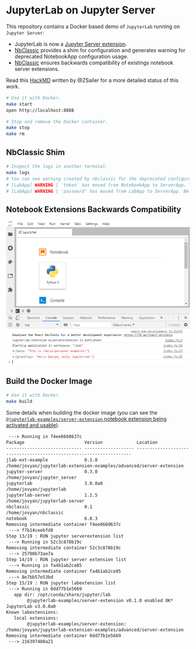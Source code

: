 # JupyterLab on Jupyter Server

This repository contains a Docker based demo of `JupyterLab` running on `Jupyter Server`:

- JupyterLab is now a [Jupyter Server extension](https://jupyter-server.readthedocs.io/en/latest/developers/extensions.html).
- [NbClassic](https://github.com/Zsailer/nbclassic/) provides a shim for configuration and generates warning for deprecated NotebookApp configuration usage.
- [NbClassic](https://github.com/Zsailer/nbclassic/) ensures backwards compatibility of existings notebook server extensions.

Read this [HackMD](https://hackmd.io/JGAXtXw-Re-BFlNVv8fozg) written by @ZSailer for a more detailed status of this work.

```bash
# Use it with Docker.
make start
open http://localhost:8888
```

```bash
# Stop and remove the Docker container.
make stop
make rm
```

## NbClassic Shim

```bash
# Inspect the logs in another terminal.
make logs
# You can see warning created by nbclassic for the deprecated configuration like:
# [LabApp] WARNING | 'token' has moved from NotebookApp to ServerApp. This config will be passed to ServerApp. Be sure to update your config before our next release.
# [LabApp] WARNING | 'password' has moved from LabApp to ServerApp. Be sure to update your config before our next release.
```

## Notebook Extensions Backwards Compatibility

![server extension example](./img/server-extension.png)

## Build the Docker Image

```bash
# Use it with Docker.
make build
```

Some details when building the docker image (you can see the [`@jupyterlab-examples/server-extension` notebook extension being activated and usable](https://github.com/jupyterlab/extension-examples/blob/master/advanced/server-extension/README.md)).

```
 ---> Running in f4ee6660637c
Package                       Version             Location
----------------------------- ------------------- --------------------------------------------------------------------
jlab-ext-example              0.1.0               /home/jovyan/jupyterlab-extension-examples/advanced/server-extension
jupyter-server                0.3.0               /home/jovyan/jupyter_server
jupyterlab                    3.0.0a0             /home/jovyan/jupyterlab
jupyterlab-server             1.1.5               /home/jovyan/jupyterlab-server
nbclassic                     0.1                 /home/jovyan/nbclassic
notebook                      6.0.3
Removing intermediate container f4ee6660637c
 ---> f7b14ceebfd8
Step 13/19 : RUN jupyter serverextension list
 ---> Running in 52c3c878b19c
Removing intermediate container 52c3c878b19c
 ---> 25700b73ae7a
Step 14/19 : RUN jupyter server extension list
 ---> Running in fa4b1ab2ce85
Removing intermediate container fa4b1ab2ce85
 ---> 8e7bb57e53bd
Step 15/19 : RUN jupyter labextension list
 ---> Running in 0dd77b1e5669
   app dir: /opt/conda/share/jupyter/lab
        @jupyterlab-examples/server-extension v0.1.0 enabled OK*
JupyterLab v3.0.0a0
Known labextensions:
   local extensions:
        @jupyterlab-examples/server-extension: /home/jovyan/jupyterlab-extension-examples/advanced/server-extension
Removing intermediate container 0dd77b1e5669
 ---> 216397488a21
```
